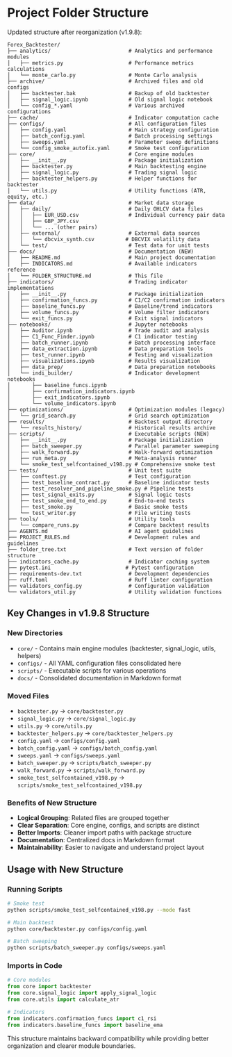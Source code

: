 # Project Folder Structure

Updated structure after reorganization (v1.9.8):

```
Forex_Backtester/
├── analytics/                         # Analytics and performance modules
│   ├── metrics.py                     # Performance metrics calculations
│   └── monte_carlo.py                 # Monte Carlo analysis
├── archive/                           # Archived files and old configs
│   ├── backtester.bak                 # Backup of old backtester
│   ├── signal_logic.ipynb             # Old signal logic notebook
│   └── config_*.yaml                  # Various archived configurations
├── cache/                             # Indicator computation cache
├── configs/                           # All configuration files
│   ├── config.yaml                    # Main strategy configuration
│   ├── batch_config.yaml              # Batch processing settings
│   ├── sweeps.yaml                    # Parameter sweep definitions
│   └── config_smoke_autofix.yaml      # Smoke test configuration
├── core/                              # Core engine modules
│   ├── __init__.py                    # Package initialization
│   ├── backtester.py                  # Main backtesting engine
│   ├── signal_logic.py                # Trading signal logic
│   ├── backtester_helpers.py          # Helper functions for backtester
│   └── utils.py                       # Utility functions (ATR, equity, etc.)
├── data/                              # Market data storage
│   ├── daily/                         # Daily OHLCV data files
│   │   ├── EUR_USD.csv                # Individual currency pair data
│   │   ├── GBP_JPY.csv
│   │   └── ... (other pairs)
│   ├── external/                      # External data sources
│   │   └── dbcvix_synth.csv          # DBCVIX volatility data
│   └── test/                          # Test data for unit tests
├── docs/                              # Documentation (NEW)
│   ├── README.md                      # Main project documentation
│   ├── INDICATORS.md                  # Available indicators reference
│   └── FOLDER_STRUCTURE.md            # This file
├── indicators/                        # Trading indicator implementations
│   ├── __init__.py                    # Package initialization
│   ├── confirmation_funcs.py          # C1/C2 confirmation indicators
│   ├── baseline_funcs.py              # Baseline/trend indicators
│   ├── volume_funcs.py                # Volume filter indicators
│   └── exit_funcs.py                  # Exit signal indicators
├── notebooks/                         # Jupyter notebooks
│   ├── Auditor.ipynb                  # Trade audit and analysis
│   ├── C1_Func_Finder.ipynb           # C1 indicator testing
│   ├── batch_runner.ipynb             # Batch processing interface
│   ├── data_extraction.ipynb          # Data preparation tools
│   ├── test_runner.ipynb              # Testing and visualization
│   ├── visualizations.ipynb           # Results visualization
│   ├── data_prep/                     # Data preparation notebooks
│   └── indi_builder/                  # Indicator development notebooks
│       ├── baseline_funcs.ipynb
│       ├── confirmation_indicators.ipynb
│       ├── exit_indicators.ipynb
│       └── volume_indicators.ipynb
├── optimizations/                     # Optimization modules (legacy)
│   └── grid_search.py                 # Grid search optimization
├── results/                           # Backtest output directory
│   └── results_history/               # Historical results archive
├── scripts/                           # Executable scripts (NEW)
│   ├── __init__.py                    # Package initialization
│   ├── batch_sweeper.py               # Parallel parameter sweeping
│   ├── walk_forward.py                # Walk-forward optimization
│   ├── run_meta.py                    # Meta-analysis runner
│   └── smoke_test_selfcontained_v198.py # Comprehensive smoke test
├── tests/                             # Unit test suite
│   ├── conftest.py                    # Test configuration
│   ├── test_baseline_contract.py      # Baseline indicator tests
│   ├── test_resolver_and_pipeline_smoke.py # Pipeline tests
│   ├── test_signal_exits.py           # Signal logic tests
│   ├── test_smoke_end_to_end.py       # End-to-end tests
│   ├── test_smoke.py                  # Basic smoke tests
│   └── test_writer.py                 # File writing tests
├── tools/                             # Utility tools
│   └── compare_runs.py                # Compare backtest results
├── AGENTS.md                          # AI agent guidelines
├── PROJECT_RULES.md                   # Development rules and guidelines
├── folder_tree.txt                    # Text version of folder structure
├── indicators_cache.py                # Indicator caching system
├── pytest.ini                        # Pytest configuration
├── requirements-dev.txt               # Development dependencies
├── ruff.toml                          # Ruff linter configuration
├── validators_config.py               # Configuration validation
└── validators_util.py                 # Utility validation functions
```

## Key Changes in v1.9.8 Structure

### New Directories
- `core/` - Contains main engine modules (backtester, signal_logic, utils, helpers)
- `configs/` - All YAML configuration files consolidated here
- `scripts/` - Executable scripts for various operations
- `docs/` - Consolidated documentation in Markdown format

### Moved Files
- `backtester.py` → `core/backtester.py`
- `signal_logic.py` → `core/signal_logic.py`
- `utils.py` → `core/utils.py`
- `backtester_helpers.py` → `core/backtester_helpers.py`
- `config.yaml` → `configs/config.yaml`
- `batch_config.yaml` → `configs/batch_config.yaml`
- `sweeps.yaml` → `configs/sweeps.yaml`
- `batch_sweeper.py` → `scripts/batch_sweeper.py`
- `walk_forward.py` → `scripts/walk_forward.py`
- `smoke_test_selfcontained_v198.py` → `scripts/smoke_test_selfcontained_v198.py`

### Benefits of New Structure
- **Logical Grouping**: Related files are grouped together
- **Clear Separation**: Core engine, configs, and scripts are distinct
- **Better Imports**: Cleaner import paths with package structure
- **Documentation**: Centralized docs in Markdown format
- **Maintainability**: Easier to navigate and understand project layout

## Usage with New Structure

### Running Scripts
```bash
# Smoke test
python scripts/smoke_test_selfcontained_v198.py --mode fast

# Main backtest
python core/backtester.py configs/config.yaml

# Batch sweeping
python scripts/batch_sweeper.py configs/sweeps.yaml
```

### Imports in Code
```python
# Core modules
from core import backtester
from core.signal_logic import apply_signal_logic
from core.utils import calculate_atr

# Indicators
from indicators.confirmation_funcs import c1_rsi
from indicators.baseline_funcs import baseline_ema
```

This structure maintains backward compatibility while providing better organization and clearer module boundaries.
